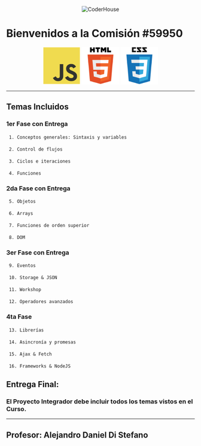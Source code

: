 <p align="center"> 
    <img src="https://jobs.coderhouse.com/assets/logos_coderhouse.png" alt="CoderHouse"  height="100"/>
</p>

# Bienvenidos a la Comisión #59950

<p align="center"> 
<a href="https://developer.mozilla.org/en-US/docs/Web/JavaScript" target="_blank"> 
<img src="https://raw.githubusercontent.com/devicons/devicon/master/icons/javascript/javascript-original.svg" alt="Javascript" width="100" height="100"/></a> 
 <a href="https://www.w3.org/html/" target="_blank"> <img src="https://raw.githubusercontent.com/devicons/devicon/master/icons/html5/html5-original-wordmark.svg" alt="html5" width="100" height="100"/></a> <a href="https://www.w3schools.com/css/" target="_blank"> 
 <img src="https://raw.githubusercontent.com/devicons/devicon/master/icons/css3/css3-original-wordmark.svg" alt="css3" width="100" height="100"/></a> 
</p>

---

## Temas Incluidos

### 1er Fase con Entrega

```ssh
 1. Conceptos generales: Sintaxis y variables

 2. Control de flujos

 3. Ciclos e iteraciones

 4. Funciones
```

### 2da Fase con Entrega

```ssh
 5. Objetos

 6. Arrays

 7. Funciones de orden superior

 8. DOM
```

### 3er Fase con Entrega

```ssh
 9. Eventos

 10. Storage & JSON

 11. Workshop

 12. Operadores avanzados
```

### 4ta Fase

```ssh
 13. Librerías

 14. Asincronía y promesas

 15. Ajax & Fetch

 16. Frameworks & NodeJS
```

## Entrega Final:

### El Proyecto Integrador debe incluir todos los temas vistos en el Curso.

---

## Profesor: Alejandro Daniel Di Stefano
